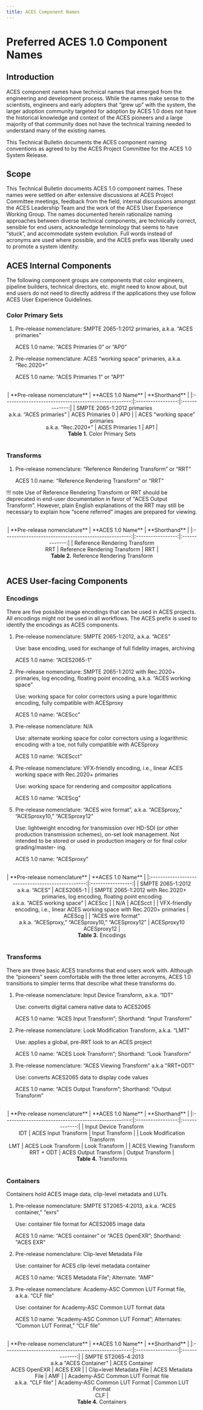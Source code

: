 ```yaml
---
title: ACES Component Names
---
```


<!-- SPDX-License-Identifier: CC-BY-4.0 -->
<!-- Copyright Contributors to the ACES Documentation -->


Preferred ACES 1.0 Component Names
================


Introduction
------------

ACES component names have technical names that emerged from the engineering and development process. While the names make sense to the scientists, engineers and early adopters that “grew up” with the system, the larger adoption community targeted for adoption by ACES 1.0 does not have the historical knowledge and context of the ACES pioneers and a large majority of that community does not have the technical training needed to understand many of the existing names.

This Technical Bulletin documents the ACES component naming conventions as agreed to by the ACES Project Committee for the ACES 1.0 System Release.



Scope
----------------

This Technical Bulletin documents ACES 1.0 component names. These names were settled on after extensive discussions at ACES Project Committee meetings, feedback from the field, internal discussions amongst the ACES Leadership Team and the work of the ACES User Experience Working Group. The names documented herein rationalize naming approaches between diverse technical components, are technically correct, sensible for end users, acknowledge terminology that seems to have “stuck”, and accommodate system evolution. Full words instead of acronyms are used where possible, and the ACES prefix was liberally used to promote a system identity.



ACES Internal Components
----------------

The following component groups are components that color engineers, pipeline builders, technical directors, etc. might need to know about, but end users do not need to directly address if the applications they use follow ACES User Experience Guidelines.

### Color Primary Sets

1. Pre-release nomenclature: SMPTE 2065-1:2012 primaries, a.k.a. “ACES primaries” 

    ACES 1.0 name: “ACES Primaries 0” or “AP0”

2. Pre-release nomenclature: ACES “working space” primaries, a.k.a. “Rec.2020+”

    ACES 1.0 name: “ACES Primaries 1” or “AP1”

<br>
<div align="center" markdown>
|             **Pre-release nomenclature**             | **ACES 1.0 Name** | **Shorthand** |
|:----------------------------------------------------:|:-----------------:|:-------------:|
| SMPTE 2065-1:2012 primaries<br>a.k.a. “ACES primaries” |  ACES Primaries 0 |      AP0      |
|  ACES “working space” primaries<br>a.k.a. “Rec.2020+”  |  ACES Primaries 1 |      AP1      |
</div>

<figcaption align="center" markdown=1>
  <b>Table 1.</b> Color Primary Sets
</figcaption><br>


### Transforms

1. Pre-release nomenclature: “Reference Rendering Transform” or “RRT”

    ACES 1.0 name: “Reference Rendering Transform” or “RRT”
    
!!! note
	Use of Reference Rendering Transform or RRT should be deprecated in end-user documentation in favor of "ACES Output Transform". However, plain English explanations of the RRT may still be necessary to explain how “scene referred” images are prepared for viewing.

<br>
<div align="center" markdown>
|             **Pre-release nomenclature**             | **ACES 1.0 Name** | **Shorthand** |
|:----------------------------------------------------:|:-----------------:|:-------------:|
| Reference Rendering Transform<br>RRT |  Reference Rendering Transform |      RRT      |
</div>

<figcaption align="center" markdown=1>
  <b>Table 2.</b> Reference Rendering Transform
</figcaption><br>


ACES User-facing Components
----------------

### Encodings

There are five possible image encodings that can be used in ACES projects. All encodings might not be used in all workflows. The ACES prefix is used to identify the encodings as ACES components.

1. Pre-release nomenclature: SMPTE 2065-1:2012, a.k.a. “ACES” 
    
    Use: base encoding, used for exchange of full fidelity images, archiving 
    
    ACES 1.0 name: “ACES2065-1”
    
2. Pre-release nomenclature: SMPTE 2065-1:2012 with Rec.2020+ primaries, log encoding, floating point encoding, a.k.a. “ACES working space”

    Use: working space for color correctors using a pure logarithmic encoding, fully compatible with ACESproxy
    
    ACES 1.0 name: “ACEScc”

3. Pre-release nomenclature: N/A

    Use: alternate working space for color correctors using a logarithmic encoding with a toe, not fully compatible with ACESproxy
    
    ACES 1.0 name: “ACEScct”

4. Pre-release nomenclature: VFX-friendly encoding, i.e., linear ACES working space with Rec.2020+ primaries
    
    Use: working space for rendering and compositor applications
    
    ACES 1.0 name: “ACEScg”

5. Pre-release nomenclature: “ACES wire format”, a.k.a. “ACESproxy,” “ACESproxy10,” “ACESproxy12”

    Use: lightweight encoding for transmission over HD-SDI (or other production transmission schemes), on-set look management. Not intended to be stored or used in production imagery or for final color grading/master- ing.

    ACES 1.0 name: “ACESproxy”
    
<br>
<div align="center" markdown>
|          **Pre-release nomenclature**             | **ACES 1.0 Name** | 
|:-------------------------------------------------:|:-----------------:|
| SMPTE 2065-1:2012<br>a.k.a. “ACES”  |  ACES2065-1 |
| SMPTE 2065-1:2012 with Rec.2020+ primaries, log encoding, floating point encoding<br>a.k.a. “ACES working space”  |  ACEScc |
| N/A  |  ACEScct |
| VFX-friendly encoding, i.e., linear ACES working space with Rec.2020+ primaries  |  ACEScg |
| “ACES wire format”<br>a.k.a. “ACESproxy,” “ACESproxy10,” “ACESproxy12”  |  ACESproxy10<br>ACESproxy12 |
</div>

<figcaption align="center" markdown=1>
  <b>Table 3.</b> Encodings
</figcaption><br>

### Transforms 

There are three basic ACES transforms that end users work with. Although the “pioneers” seem comfortable with the three letter acronyms, ACES 1.0 transitions to simpler terms that describe what these transforms do.

1. Pre-release nomenclature: Input Device Transform, a.k.a. “IDT”

    Use: converts digital camera native data to ACES2065
    
    ACES 1.0 name: “ACES Input Transform”; Shorthand: “Input Transform”

2. Pre-release nomenclature: Look Modification Transform, a.k.a. “LMT” 

    Use: applies a global, pre-RRT look to an ACES project

    ACES 1.0 name: “ACES Look Transform”; Shorthand: “Look Transform”
    
3. Pre-release nomenclature: “ACES Viewing Transform” a.k.a "RRT+ODT"
    
    Use: converts ACES2065 data to display code values
        
    ACES 1.0 name: “ACES Output Transform”; Shorthand: “Output Transform”

<br>
<div align="center" markdown>
|             **Pre-release nomenclature**             | **ACES 1.0 Name** | **Shorthand** |
|:----------------------------------------------------:|:-----------------:|:-------------:|
| Input Device Transform<br>IDT |  ACES Input Transform |     Input Transform      |
| Look Modification Transform<br>LMT |  ACES Look Transform |     Look Transform      |
| ACES Viewing Transform<br>RRT + ODT |  ACES Output Transform |     Output Transform      |
</div>

<figcaption align="center" markdown=1>
  <b>Table 4.</b> Transforms
</figcaption><br>

### Containers

Containers hold ACES image data, clip-level metadata and LUTs.

1. Pre-release nomenclature: SMPTE ST2065-4:2013, a.k.a. “ACES container,” “exrs”
    
    Use: container file format for ACES2065 image data

    ACES 1.0 name: “ACES container” or “ACES OpenEXR”; Shorthand: "ACES EXR"
    
2. Pre-release nomenclature: Clip-level Metadata File

    Use: container for ACES clip-level metadata container

    ACES 1.0 name: “ACES Metadata File”; Alternate: “AMF”
    
3. Pre-release nomenclature: Academy-ASC Common LUT Format file, a.k.a. “CLF file”

    Use: container for Academy-ASC Common LUT format data

    ACES 1.0 name: “Academy-ASC Common LUT Format”; Alternates: “Common LUT Format,” “CLF file”

<br>
<div align="center" markdown>
|             **Pre-release nomenclature**             | **ACES 1.0 Name** | **Shorthand** |
|:----------------------------------------------------:|:-----------------:|:-------------:|
| SMPTE ST2065-4:2013<br>a.k.a "ACES Container" |  ACES Container<br>ACES OpenEXR |     ACES EXR      |
| Clip=level Metadata File |  ACES Metadata File |     AMF      |
| Academy-ASC Common LUT Format file<br>a.k.a. “CLF file” |  Academy-ASC Common LUT Format |     Common LUT Format<br>CLF     |
</div>

<figcaption align="center" markdown=1>
  <b>Table 4.</b> Containers
</figcaption><br>





<!-- Include section numbering -->
<style>
    @import "../../stylesheets/sections.css"
</style>
